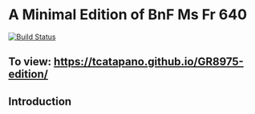 # A Minimal Edition of BnF Ms Fr 640

[![Build Status](https://travis-ci.org/elotroalex/ed.svg?branch=gh-pages)](https://travis-ci.org/elotroalex/ed)


## To view: https://tcatapano.github.io/GR8975-edition/
## Introduction

